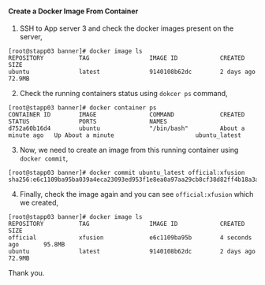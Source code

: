 #### Create a Docker Image From Container

1. SSH to App server 3 and check the docker images present on the server,

```
[root@stapp03 banner]# docker image ls
REPOSITORY          TAG                 IMAGE ID            CREATED             SIZE
ubuntu              latest              9140108b62dc        2 days ago          72.9MB
```

2. Check the running containers status using `dokcer ps` command,

```
[root@stapp03 banner]# docker container ps
CONTAINER ID        IMAGE               COMMAND             CREATED              STATUS              PORTS               NAMES
d752a60b16d4        ubuntu              "/bin/bash"         About a minute ago   Up About a minute                       ubuntu_latest
```

3. Now, we need to create an image from this running container using `docker commit`,

```
[root@stapp03 banner]# docker commit ubuntu_latest official:xfusion
sha256:e6c1109ba95ba039a4eca23093ed953f1e8ea0a97aa29cb8cf38d82ff4b18a3a
```

4. Finally, check the image again and you can see `official:xfusion` which we created,

```
[root@stapp03 banner]# docker image ls
REPOSITORY          TAG                 IMAGE ID            CREATED             SIZE
official            xfusion             e6c1109ba95b        4 seconds ago       95.8MB
ubuntu              latest              9140108b62dc        2 days ago          72.9MB
```

Thank you.

